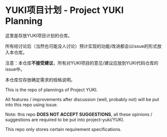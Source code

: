 # YUKI项目计划 - Project YUKI Planning

这里是存放YUKI项目计划的仓库。

所有经讨论后（当然也可能没人讨论）预计实现的功能/改进都会以issue的形式放入本仓库。

注意：本仓库**不接受建议**，所有对YUKI项目的意见/建议应放到YUKI代码仓库的issue中。

本仓库仅存放确定需求的规格说明。

This is the repo of plannings of Project YUKI.

All features / improvements after discussion (well, probably not) will be put into this repo using issue.

Note: this repo **DOES NOT ACCEPT SUGGESTIONS**, all these opinions / suggestions are required to be put into project-yuki/YUKI.

This repo only stores certain requirement specifications.
